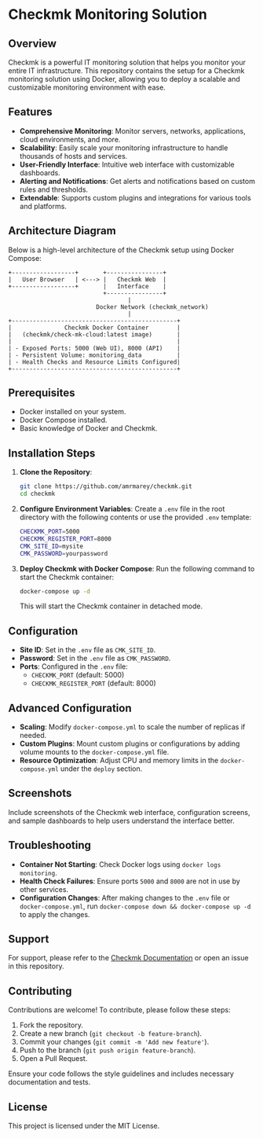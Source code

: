 
# Checkmk Monitoring Solution

## Overview

Checkmk is a powerful IT monitoring solution that helps you monitor your entire IT infrastructure. This repository contains the setup for a Checkmk monitoring solution using Docker, allowing you to deploy a scalable and customizable monitoring environment with ease.

## Features

- **Comprehensive Monitoring**: Monitor servers, networks, applications, cloud environments, and more.
- **Scalability**: Easily scale your monitoring infrastructure to handle thousands of hosts and services.
- **User-Friendly Interface**: Intuitive web interface with customizable dashboards.
- **Alerting and Notifications**: Get alerts and notifications based on custom rules and thresholds.
- **Extendable**: Supports custom plugins and integrations for various tools and platforms.

## Architecture Diagram

Below is a high-level architecture of the Checkmk setup using Docker Compose:

```
+------------------+       +----------------+
|   User Browser   | <---> |   Checkmk Web  |
+------------------+       |   Interface    |
                           +----------------+
                                  |
                         Docker Network (checkmk_network)
                                  |
+-----------------------------------------------+
|               Checkmk Docker Container        |
|   (checkmk/check-mk-cloud:latest image)       |
|                                               |
| - Exposed Ports: 5000 (Web UI), 8000 (API)    |
| - Persistent Volume: monitoring_data          |
| - Health Checks and Resource Limits Configured|
+-----------------------------------------------+
```

## Prerequisites

- Docker installed on your system.
- Docker Compose installed.
- Basic knowledge of Docker and Checkmk.

## Installation Steps

1. **Clone the Repository**:
   ```bash
   git clone https://github.com/amrmarey/checkmk.git
   cd checkmk
   ```

2. **Configure Environment Variables**:
   Create a `.env` file in the root directory with the following contents or use the provided `.env` template:
   ```bash
   CHECKMK_PORT=5000
   CHECKMK_REGISTER_PORT=8000
   CMK_SITE_ID=mysite
   CMK_PASSWORD=yourpassword
   ```

3. **Deploy Checkmk with Docker Compose**:
   Run the following command to start the Checkmk container:
   ```bash
   docker-compose up -d
   ```

   This will start the Checkmk container in detached mode.

## Configuration

- **Site ID**: Set in the `.env` file as `CMK_SITE_ID`.
- **Password**: Set in the `.env` file as `CMK_PASSWORD`.
- **Ports**: Configured in the `.env` file:
  - `CHECKMK_PORT` (default: 5000)
  - `CHECKMK_REGISTER_PORT` (default: 8000)

## Advanced Configuration

- **Scaling**: Modify `docker-compose.yml` to scale the number of replicas if needed.
- **Custom Plugins**: Mount custom plugins or configurations by adding volume mounts to the `docker-compose.yml` file.
- **Resource Optimization**: Adjust CPU and memory limits in the `docker-compose.yml` under the `deploy` section.

## Screenshots

Include screenshots of the Checkmk web interface, configuration screens, and sample dashboards to help users understand the interface better.

## Troubleshooting

- **Container Not Starting**: Check Docker logs using `docker logs monitoring`.
- **Health Check Failures**: Ensure ports `5000` and `8000` are not in use by other services.
- **Configuration Changes**: After making changes to the `.env` file or `docker-compose.yml`, run `docker-compose down && docker-compose up -d` to apply the changes.

## Support

For support, please refer to the [Checkmk Documentation](https://docs.checkmk.com/) or open an issue in this repository.

## Contributing

Contributions are welcome! To contribute, please follow these steps:
1. Fork the repository.
2. Create a new branch (`git checkout -b feature-branch`).
3. Commit your changes (`git commit -m 'Add new feature'`).
4. Push to the branch (`git push origin feature-branch`).
5. Open a Pull Request.

Ensure your code follows the style guidelines and includes necessary documentation and tests.

## License

This project is licensed under the MIT License.
